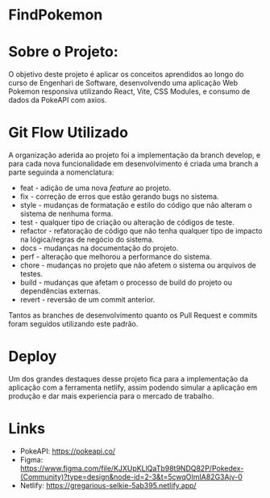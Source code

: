 # FindPokemon

# Sobre o Projeto:

O objetivo deste projeto é aplicar os conceitos aprendidos ao longo do curso de Engenhari de Software, desenvolvendo uma aplicação Web Pokemon responsiva utilizando React, Vite, CSS Modules, e consumo de dados da PokeAPI com axios.

# Git Flow Utilizado

A organização aderida ao projeto foi a implementação da branch develop, e para cada nova funcionalidade em desenvolvimento é criada uma branch a parte seguinda a nomenclatura:

-  feat - adição de uma nova _feature_ ao projeto.
-  fix - correção de erros que estão gerando bugs no sistema.
-  style - mudanças de formatação e estilo do código que não alteram o sistema de nenhuma forma.
-  test - qualquer tipo de criação ou alteração de códigos de teste.
-  refactor - refatoração de código que não tenha qualquer tipo de impacto na lógica/regras de negócio do sistema.
-  docs - mudanças na documentação do projeto.
-  perf - alteração que melhorou a performance do sistema.
-  chore - mudanças no projeto que não afetem o sistema ou arquivos de testes.
-  build - mudanças que afetam o processo de build do projeto ou dependências externas.
-  revert - reversão de um commit anterior.

Tantos as branches de desenvolvimento quanto os Pull Request e commits foram seguidos utilizando este padrão.

# Deploy

Um dos grandes destaques desse projeto fica para a implementação da aplicação com a ferramenta netlify, assim podendo simular a aplicação em produção e dar mais experiencia para o mercado de trabalho.

# Links 

- PokeAPI: https://pokeapi.co/
- Figma: https://www.figma.com/file/KJXUpKLlQaTb98t9NDQ82P/Pokedex-(Community)?type=design&node-id=2-3&t=5cwqOImIA82G3Ajv-0
- Netlify: https://gregarious-selkie-5ab395.netlify.app/